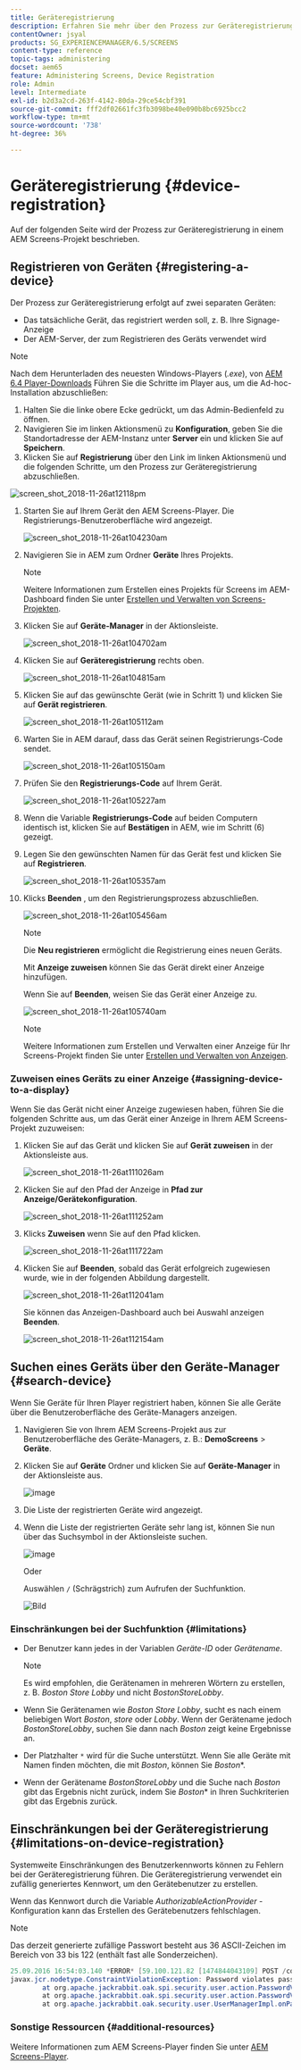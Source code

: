 ```yaml
---
title: Geräteregistrierung
description: Erfahren Sie mehr über den Prozess zur Geräteregistrierung in einem AEM Screens-Projekt.
contentOwner: jsyal
products: SG_EXPERIENCEMANAGER/6.5/SCREENS
content-type: reference
topic-tags: administering
docset: aem65
feature: Administering Screens, Device Registration
role: Admin
level: Intermediate
exl-id: b2d3a2cd-263f-4142-80da-29ce54cbf391
source-git-commit: fff2df02661fc3fb3098be40e090b8bc6925bcc2
workflow-type: tm+mt
source-wordcount: '738'
ht-degree: 36%

---
```


# Geräteregistrierung {#device-registration}

Auf der folgenden Seite wird der Prozess zur Geräteregistrierung in einem AEM Screens-Projekt beschrieben.

## Registrieren von Geräten {#registering-a-device}

Der Prozess zur Geräteregistrierung erfolgt auf zwei separaten Geräten:

* Das tatsächliche Gerät, das registriert werden soll, z. B. Ihre Signage-Anzeige
* Der AEM-Server, der zum Registrieren des Geräts verwendet wird

>[!NOTE]
>
>Nach dem Herunterladen des neuesten Windows-Players (*.exe*), von [AEM 6.4 Player-Downloads](https://download.macromedia.com/screens/) Führen Sie die Schritte im Player aus, um die Ad-hoc-Installation abzuschließen:
>
>1. Halten Sie die linke obere Ecke gedrückt, um das Admin-Bedienfeld zu öffnen.
>1. Navigieren Sie im linken Aktionsmenü zu **Konfiguration**, geben Sie die Standortadresse der AEM-Instanz unter **Server** ein und klicken Sie auf **Speichern**.
>1. Klicken Sie auf **Registrierung** über den Link im linken Aktionsmenü und die folgenden Schritte, um den Prozess zur Geräteregistrierung abzuschließen.
>

![screen_shot_2018-11-26at12118pm](assets/screen_shot_2018-11-26at12118pm.png)

1. Starten Sie auf Ihrem Gerät den AEM Screens-Player. Die Registrierungs-Benutzeroberfläche wird angezeigt.

   ![screen_shot_2018-11-26at104230am](assets/screen_shot_2018-11-26at104230am.png)

1. Navigieren Sie in AEM zum Ordner **Geräte** Ihres Projekts.

   >[!NOTE]
   >
   >Weitere Informationen zum Erstellen eines Projekts für Screens im AEM-Dashboard finden Sie unter [Erstellen und Verwalten von Screens-Projekten](creating-a-screens-project.md).

1. Klicken Sie auf **Geräte-Manager** in der Aktionsleiste.

   ![screen_shot_2018-11-26at104702am](assets/screen_shot_2018-11-26at104702am.png)

1. Klicken Sie auf **Geräteregistrierung** rechts oben.

   ![screen_shot_2018-11-26at104815am](assets/screen_shot_2018-11-26at104815am.png)

1. Klicken Sie auf das gewünschte Gerät (wie in Schritt 1) und klicken Sie auf **Gerät registrieren**.

   ![screen_shot_2018-11-26at105112am](assets/screen_shot_2018-11-26at105112am.png)

1. Warten Sie in AEM darauf, dass das Gerät seinen Registrierungs-Code sendet.

   ![screen_shot_2018-11-26at105150am](assets/screen_shot_2018-11-26at105150am.png)

1. Prüfen Sie den **Registrierungs-Code** auf Ihrem Gerät.

   ![screen_shot_2018-11-26at105227am](assets/screen_shot_2018-11-26at105227am.png)

1. Wenn die Variable **Registrierungs-Code** auf beiden Computern identisch ist, klicken Sie auf **Bestätigen** in AEM, wie im Schritt (6) gezeigt.
1. Legen Sie den gewünschten Namen für das Gerät fest und klicken Sie auf **Registrieren**.

   ![screen_shot_2018-11-26at105357am](assets/screen_shot_2018-11-26at105357am.png)

1. Klicks **Beenden** , um den Registrierungsprozess abzuschließen.

   ![screen_shot_2018-11-26at105456am](assets/screen_shot_2018-11-26at105456am.png)

   >[!NOTE]
   >
   >Die **Neu registrieren** ermöglicht die Registrierung eines neuen Geräts.
   >
   >Mit **Anzeige zuweisen** können Sie das Gerät direkt einer Anzeige hinzufügen.

   Wenn Sie auf **Beenden**, weisen Sie das Gerät einer Anzeige zu.

   ![screen_shot_2018-11-26at105740am](assets/screen_shot_2018-11-26at105740am.png)

   >[!NOTE]
   >
   >Weitere Informationen zum Erstellen und Verwalten einer Anzeige für Ihr Screens-Projekt finden Sie unter [Erstellen und Verwalten von Anzeigen](managing-displays.md).

### Zuweisen eines Geräts zu einer Anzeige {#assigning-device-to-a-display}

Wenn Sie das Gerät nicht einer Anzeige zugewiesen haben, führen Sie die folgenden Schritte aus, um das Gerät einer Anzeige in Ihrem AEM Screens-Projekt zuzuweisen:

1. Klicken Sie auf das Gerät und klicken Sie auf **Gerät zuweisen** in der Aktionsleiste aus.

   ![screen_shot_2018-11-26at111026am](assets/screen_shot_2018-11-26at111026am.png)

1. Klicken Sie auf den Pfad der Anzeige in **Pfad zur Anzeige/Gerätekonfiguration**.

   ![screen_shot_2018-11-26at111252am](assets/screen_shot_2018-11-26at111252am.png)

1. Klicks **Zuweisen** wenn Sie auf den Pfad klicken.

   ![screen_shot_2018-11-26at111722am](assets/screen_shot_2018-11-26at111722am.png)

1. Klicken Sie auf **Beenden**, sobald das Gerät erfolgreich zugewiesen wurde, wie in der folgenden Abbildung dargestellt.

   ![screen_shot_2018-11-26at112041am](assets/screen_shot_2018-11-26at112041am.png)

   Sie können das Anzeigen-Dashboard auch bei Auswahl anzeigen **Beenden**.

   ![screen_shot_2018-11-26at112154am](assets/screen_shot_2018-11-26at112154am.png)

## Suchen eines Geräts über den Geräte-Manager {#search-device}

Wenn Sie Geräte für Ihren Player registriert haben, können Sie alle Geräte über die Benutzeroberfläche des Geräte-Managers anzeigen.

1. Navigieren Sie von Ihrem AEM Screens-Projekt aus zur Benutzeroberfläche des Geräte-Managers, z. B.: **DemoScreens** > **Geräte**.

1. Klicken Sie auf **Geräte** Ordner und klicken Sie auf **Geräte-Manager** in der Aktionsleiste aus.

   ![image](/help/user-guide/assets/device-manager/device-manager-1.png)

1. Die Liste der registrierten Geräte wird angezeigt.

1. Wenn die Liste der registrierten Geräte sehr lang ist, können Sie nun über das Suchsymbol in der Aktionsleiste suchen.

   ![image](/help/user-guide/assets/device-manager/device-manager-2.png)

   Oder

   Auswählen `/` (Schrägstrich) zum Aufrufen der Suchfunktion.

   ![Bild](/help/user-guide/assets/device-manager/device-manager-3.png)


### Einschränkungen bei der Suchfunktion {#limitations}

* Der Benutzer kann jedes in der Variablen *Geräte-ID* oder *Gerätename*.

  >[!NOTE]
  >Es wird empfohlen, die Gerätenamen in mehreren Wörtern zu erstellen, z. B. *Boston Store Lobby* und nicht *BostonStoreLobby*.

* Wenn Sie Gerätenamen wie *Boston Store Lobby*, sucht es nach einem beliebigen Wort *Boston*, *store* oder *Lobby*. Wenn der Gerätename jedoch *BostonStoreLobby*, suchen Sie dann nach *Boston* zeigt keine Ergebnisse an.

* Der Platzhalter `*` wird für die Suche unterstützt. Wenn Sie alle Geräte mit Namen finden möchten, die mit *Boston*, können Sie *Boston**.

* Wenn der Gerätename *BostonStoreLobby* und die Suche nach *Boston* gibt das Ergebnis nicht zurück, indem Sie *Boston** in Ihren Suchkriterien gibt das Ergebnis zurück.

## Einschränkungen bei der Geräteregistrierung {#limitations-on-device-registration}

Systemweite Einschränkungen des Benutzerkennworts können zu Fehlern bei der Geräteregistrierung führen. Die Geräteregistrierung verwendet ein zufällig generiertes Kennwort, um den Gerätebenutzer zu erstellen.

Wenn das Kennwort durch die Variable *AuthorizableActionProvider* -Konfiguration kann das Erstellen des Gerätebenutzers fehlschlagen.

>[!NOTE]
>
>Das derzeit generierte zufällige Passwort besteht aus 36 ASCII-Zeichen im Bereich von 33 bis 122 (enthält fast alle Sonderzeichen).

```java
25.09.2016 16:54:03.140 *ERROR* [59.100.121.82 [1474844043109] POST /content/screens/svc/registration HTTP/1.1] com.adobe.cq.screens.device.registration.impl.RegistrationServlet Error during device registration
javax.jcr.nodetype.ConstraintViolationException: Password violates password constraint (^(?=.*\d).{7,9}$).
        at org.apache.jackrabbit.oak.spi.security.user.action.PasswordValidationAction.validatePassword(PasswordValidationAction.java:105)
        at org.apache.jackrabbit.oak.spi.security.user.action.PasswordValidationAction.onPasswordChange(PasswordValidationAction.java:76)
        at org.apache.jackrabbit.oak.security.user.UserManagerImpl.onPasswordChange(UserManagerImpl.java:308)
```

### Sonstige Ressourcen {#additional-resources}

Weitere Informationen zum AEM Screens-Player finden Sie unter [AEM Screens-Player](working-with-screens-player.md).
